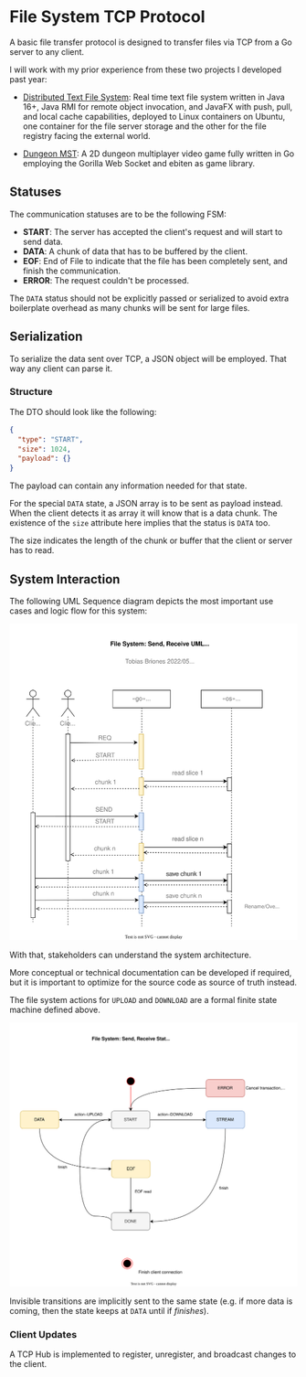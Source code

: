 # File System TCP Protocol

A basic file transfer protocol is designed to transfer files via TCP from a Go
server to any client.

I will work with my prior experience from these two projects I developed past
year:

- [Distributed Text File System](https://github.com/tobiasbriones/cp-unah-mm545-distributed-text-file-system):
  Real time text file system written in Java 16+, Java RMI for remote object
  invocation, and JavaFX with push, pull, and local cache capabilities, deployed
  to Linux containers on Ubuntu, one container for the file server storage and
  the other for the file registry facing the external world.

- [Dungeon MST](https://github.com/tobiasbriones/dungeon-mst): A 2D dungeon
  multiplayer video game fully written in Go employing the Gorilla Web Socket
  and ebiten as game library.

## Statuses

The communication statuses are to be the following FSM:

- **START**: The server has accepted the client's request and will start to send
  data.
- **DATA**: A chunk of data that has to be buffered by the client.
- **EOF**: End of File to indicate that the file has been completely sent, and
  finish the communication.
- **ERROR**: The request couldn't be processed.

The `DATA` status should not be explicitly passed or serialized to avoid extra
boilerplate overhead as many chunks will be sent for large files.

## Serialization

To serialize the data sent over TCP, a JSON object will be employed. That way
any client can parse it.

### Structure

The DTO should look like the following:

```json
{
  "type": "START",
  "size": 1024,
  "payload": {}
}
```

The payload can contain any information needed for that state.

For the special `DATA` state, a JSON array is to be sent as payload instead.
When the client detects it as array it will know that is a data chunk. The
existence of the `size` attribute here implies that the status is `DATA` too.

The size indicates the length of the chunk or buffer that the client or server
has to read.

## System Interaction

The following UML Sequence diagram depicts the most important use cases and
logic flow for this system:

![FS Send Receive](fs-send-receive.svg)

With that, stakeholders can understand the system architecture.

More conceptual or technical documentation can be developed if required, but it
is important to optimize for the source code as source of truth instead.

The file system actions for `UPLOAD` and `DOWNLOAD` are a formal finite state
machine defined above.

![FS Send Receive State Diagram](fs-send-receive-state-diagram.svg)

Invisible transitions are implicitly sent to the same state (e.g. if more 
data is coming, then the state keeps at `DATA` until if *finishes*).

### Client Updates

A TCP Hub is implemented to register, unregister, and broadcast changes to the
client.
